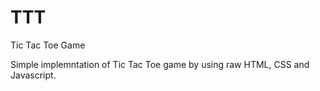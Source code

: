 # TTT
Tic Tac Toe Game

Simple implemntation of Tic Tac Toe game by using raw HTML, CSS and Javascript.
